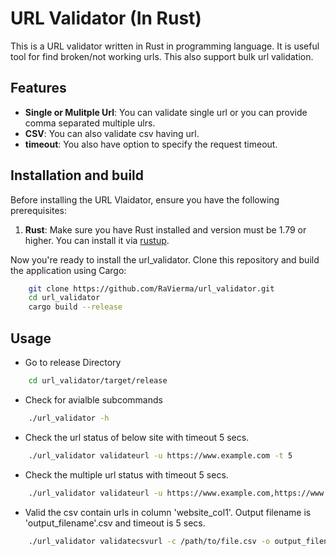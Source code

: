 # URL Validator (In Rust)
This is a URL validator written in Rust in programming language. It is useful tool for find broken/not working urls. This also support bulk url validation.

## Features

- **Single or Mulitple Url**: You can validate single url or you can provide comma separated multiple ulrs.
- **CSV**: You can also validate csv having url.
- **timeout**: You also have option to specify the request timeout.

## Installation and build

Before installing the URL Vlaidator, ensure you have the following prerequisites:

1. **Rust**: Make sure you have Rust installed and version must be 1.79 or higher. You can install it via [rustup](https://www.rust-lang.org/tools/install).

Now you're ready to install the  url_validator. Clone this repository and build the application using Cargo:
```bash
    git clone https://github.com/RaVierma/url_validator.git
    cd url_validator
    cargo build --release
```

## Usage

- Go to release Directory
```bash
    cd url_validator/target/release
```

- Check for avialble subcommands
```bash
    ./url_validator -h
```

- Check the url status of below site with timeout 5 secs.
```bash
    ./url_validator validateurl -u https://www.example.com -t 5
```

- Check the multiple url status with timeout 5 secs.
```bash
    ./url_validator validateurl -u https://www.example.com,https://www.example2.com -t 5
```

- Valid the csv contain urls in column 'website_col1'. Output filename is 'output_filename'.csv and timeout is 5 secs.
```bash
    ./url_validator validatecsvurl -c /path/to/file.csv -o output_filename.csv -u website_col1 -t 5
```
